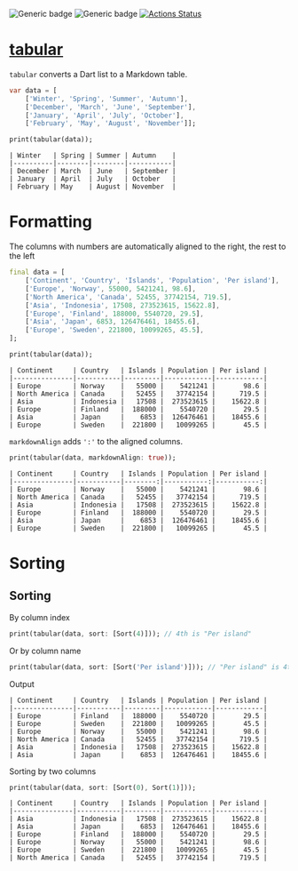 ![Generic badge](https://img.shields.io/badge/status-draft-red.svg)
![Generic badge](https://img.shields.io/badge/tested_on-VM_|_JS-blue.svg)
[![Actions Status](https://github.com/rtmigo/tabular/workflows/unittest/badge.svg?branch=master)](https://github.com/rtmigo/tabular/actions)

# [tabular](https://github.com/rtmigo/tabular)

`tabular` converts a Dart list to a Markdown table.

``` dart
var data = [
    ['Winter', 'Spring', 'Summer', 'Autumn'],
    ['December', 'March', 'June', 'September'],
    ['January', 'April', 'July', 'October'],
    ['February', 'May', 'August', 'November']];

print(tabular(data));
```
``` text
| Winter   | Spring | Summer | Autumn    |
|----------|--------|--------|-----------|
| December | March  | June   | September |
| January  | April  | July   | October   |
| February | May    | August | November  |
```

# Formatting

The columns with numbers are automatically aligned to the right, 
the rest to the left

``` dart
final data = [
    ['Continent', 'Country', 'Islands', 'Population', 'Per island'],
    ['Europe', 'Norway', 55000, 5421241, 98.6],
    ['North America', 'Canada', 52455, 37742154, 719.5],
    ['Asia', 'Indonesia', 17508, 273523615, 15622.8],
    ['Europe', 'Finland', 188000, 5540720, 29.5],
    ['Asia', 'Japan', 6853, 126476461, 18455.6],
    ['Europe', 'Sweden', 221800, 10099265, 45.5],
];

print(tabular(data));
```

``` text
| Continent     | Country   | Islands | Population | Per island |
|---------------|-----------|---------|------------|------------|
| Europe        | Norway    |   55000 |    5421241 |       98.6 |
| North America | Canada    |   52455 |   37742154 |      719.5 |
| Asia          | Indonesia |   17508 |  273523615 |    15622.8 |
| Europe        | Finland   |  188000 |    5540720 |       29.5 |
| Asia          | Japan     |    6853 |  126476461 |    18455.6 |
| Europe        | Sweden    |  221800 |   10099265 |       45.5 |
```

`markdownAlign` adds `':'` to the aligned columns.

``` dart
print(tabular(data, markdownAlign: true));
```

``` text
| Continent     | Country   | Islands | Population | Per island |
|---------------|-----------|--------:|-----------:|-----------:|
| Europe        | Norway    |   55000 |    5421241 |       98.6 |
| North America | Canada    |   52455 |   37742154 |      719.5 |
| Asia          | Indonesia |   17508 |  273523615 |    15622.8 |
| Europe        | Finland   |  188000 |    5540720 |       29.5 |
| Asia          | Japan     |    6853 |  126476461 |    18455.6 |
| Europe        | Sweden    |  221800 |   10099265 |       45.5 |
```

# Sorting

## Sorting

By column index
``` dart
print(tabular(data, sort: [Sort(4)])); // 4th is "Per island"
```

Or by column name
``` dart
print(tabular(data, sort: [Sort('Per island')])); // "Per island" is 4th
```
Output
``` text
| Continent     | Country   | Islands | Population | Per island |
|---------------|-----------|---------|------------|------------|
| Europe        | Finland   |  188000 |    5540720 |       29.5 |
| Europe        | Sweden    |  221800 |   10099265 |       45.5 |
| Europe        | Norway    |   55000 |    5421241 |       98.6 |
| North America | Canada    |   52455 |   37742154 |      719.5 |
| Asia          | Indonesia |   17508 |  273523615 |    15622.8 |
| Asia          | Japan     |    6853 |  126476461 |    18455.6 |
```

Sorting by two columns

``` dart
print(tabular(data, sort: [Sort(0), Sort(1)]));
```

``` test
| Continent     | Country   | Islands | Population | Per island |
|---------------|-----------|---------|------------|------------|
| Asia          | Indonesia |   17508 |  273523615 |    15622.8 |
| Asia          | Japan     |    6853 |  126476461 |    18455.6 |
| Europe        | Finland   |  188000 |    5540720 |       29.5 |
| Europe        | Norway    |   55000 |    5421241 |       98.6 |
| Europe        | Sweden    |  221800 |   10099265 |       45.5 |
| North America | Canada    |   52455 |   37742154 |      719.5 |
```